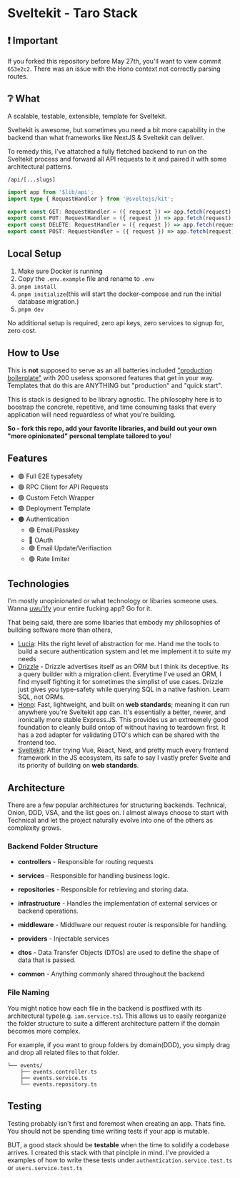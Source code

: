# Sveltekit - Taro Stack

## ❗ Important

If you forked this repository before May 27th, you'll want to view commit `653e2c2`. There was an issue with the Hono context not correctly parsing routes.

## ❔ What

A scalable, testable, extensible, template for Sveltekit.

Sveltekit is awesome, but sometimes you need a bit more capability in the backend than what frameworks like
NextJS & Sveltekit can deliver.

To remedy this, I've attatched a fully fletched backend to run on the Sveltekit process and forward all API requests to it and paired it with some architectural patterns.

`/api/[...slugs]`

```ts
import app from '$lib/api';
import type { RequestHandler } from '@sveltejs/kit';

export const GET: RequestHandler = ({ request }) => app.fetch(request);
export const PUT: RequestHandler = ({ request }) => app.fetch(request);
export const DELETE: RequestHandler = ({ request }) => app.fetch(request);
export const POST: RequestHandler = ({ request }) => app.fetch(request);
```

## Local Setup

1. Make sure Docker is running
2. Copy the `.env.example` file and rename to `.env`
3. `pnpm install`
4. `pnpm initialize`(this will start the docker-compose and run the initial database migration.)
5. `pnpm dev`

No additional setup is required, zero api keys, zero services to signup for, zero cost.

## How to Use

This is **not** supposed to serve as an all batteries included ["production boilerplate"](https://github.com/ixartz/Next-js-Boilerplate) with 200 useless sponsored features that get in your way. Templates that do this are ANYTHING but "production" and "quick start".

This is stack is designed to be library agnostic. The philosophy here is to boostrap the concrete, repetitive, and time consuming tasks that every application will need reguardless of what you're building.

**So - fork this repo, add your favorite libraries, and build out your own "more opinionated" personal template tailored to you**!

## Features

- 🟢 Full E2E typesafety
- 🟢 RPC Client for API Requests
- 🟢 Custom Fetch Wrapper
- 🟢 Deployment Template
- 🟠 Authentication
  - 🟢 Email/Passkey
  - 🔴 OAuth
  - 🟢 Email Update/Verifiaction
  - 🟢 Rate limiter

## Technologies

I'm mostly unopinionated or what technology or libaries someone uses. Wanna [uwu'ify](https://www.npmjs.com/package/owoifyx) your entire fucking app? Go for it.

That being said, there are some libaries that embody my philosophies of building software more than others,

- [Lucia](https://lucia-auth.com): Hits the right level of abstraction for me. Hand me the tools to build a secure authentication system and let me implement it to suite my needs
- [Drizzle](https://orm.drizzle.team/) - Drizzle advertises itself as an ORM but I think its deceptive. Its a query builder with a migration client. Everytime I've used an ORM, I find myself fighting it for sometimes the simplist of use cases. Drizzle just gives you type-safety while querying SQL in a native fashion. Learn SQL, not ORMs.
- [Hono](https://hono.dev/): Fast, lightweight, and built on **web standards**; meaning it can run anywhere you're Sveltekit app can. It's essentially a better, newer, and ironically more stable Express.JS. This provides us an extreemely good foundation to cleanly build ontop of without having to teardown first. It has a zod adapter for validating DTO's which can be shared with the frontend too.
- [Sveltekit](https://kit.svelte.dev/): After trying Vue, React, Next, and pretty much every frontend framework in the JS ecosystem, its safe to say I vastly prefer Svelte and its priority of building on **web standards**.

## Architecture

There are a few popular architectures for structuring backends. Technical, Onion, DDD, VSA, and the list goes on. I almost always choose
to start with Technical and let the project naturally evolve into one of the others as complexity grows.

### Backend Folder Structure

- **controllers** - Responsible for routing requests

- **services** - Responsible for handling business logic.

- **repositories** - Responsible for retrieving and
  storing data.

- **infrastructure** - Handles the implementation of external services or backend operations.

- **middleware** - Middlware our request router is responsible for handling.

- **providers** - Injectable services

- **dtos** - Data Transfer Objects (DTOs) are used to define the shape of data that is passed.

- **common** - Anything commonly shared throughout the backend

### File Naming

You might notice how each file in the backend is postfixed with its architectural type(e.g. `iam.service.ts`). This allows
us to easily reorganize the folder structure to suite a different architecture pattern if the domain becomes more complex.

For example, if you want to group folders by domain(DDD), you simply drag and drop all related files to that folder.

```
└── events/
    ├── events.controller.ts
    ├── events.service.ts
    └── events.repository.ts
```

## Testing

Testing probably isn't first and foremost when creating an app. Thats fine. You should not be spending time writing tests if your app is mutable.

BUT, a good stack should be **testable** when the time to solidify a codebase arrives. I created this stack with that pinciple in mind. I've provided a examples of how to write these tests under `authentication.service.test.ts` or `users.service.test.ts`
